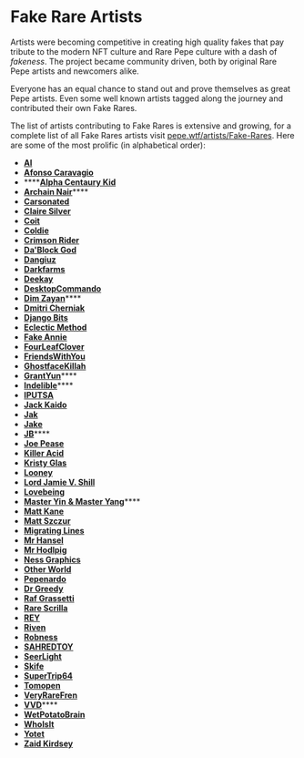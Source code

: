 # Fake Rare Artists

Artists were becoming competitive in creating high quality fakes that pay tribute to the modern NFT culture and Rare Pepe culture with a dash of _fakeness_. The project became community driven, both by original Rare Pepe artists and newcomers alike.

Everyone has an equal chance to stand out and prove themselves as great Pepe artists. Even some well known artists tagged along the journey and contributed their own Fake Rares.

The list of artists contributing to Fake Rares is extensive and growing, for a complete list of all Fake Rares artists visit [pepe.wtf/artists/Fake-Rares](https://pepe.wtf/new/artists/Fake-Rares). Here are some of the most prolific (in alphabetical order):

* ****[**Al**](https://pepe.wtf/artists/Al)****
* ****[**Afonso Caravagio**](https://pepe.wtf/artists/Afonso-Caravagio-X-Aisha-Venus)****
* ****[**Alpha Centaury Kid**](https://pepe.wtf/artists/Alpha-Centauri-Kid)
* [**Archain Nair**](https://pepe.wtf/artists/ARCHAIN-NAIR)****
* ****[**Carsonated**](https://pepe.wtf/artists/Carsonated)****
* ****[**Claire Silver**](https://pepe.wtf/artists/Claire-Silver)****
* ****[**Coit**](https://twitter.com/CoitNft)****
* ****[**Coldie**](https://pepe.wtf/artists/Coldie)****
* ****[**Crimson Rider**](https://pepe.wtf/artists/Crimson-Rider)****
* ****[**Da'Block God**](https://pepe.wtf/artists/Da'Block-God)****
* ****[**Dangiuz**](https://pepe.wtf/artists/Dangiuz)****
* ****[**Darkfarms**](https://pepe.wtf/artists/Darkfarms)****
* ****[**Deekay**](https://pepe.wtf/artists/DeeKay)****
* ****[**DesktopCommando**](https://pepe.wtf/artists/DesktopCommando)****
* [**Dim Zayan**](https://pepe.wtf/artists/Dim-Zayan)****
* ****[**Dmitri Cherniak**](https://pepe.wtf/artists/Dmitri-Cherniak)****
* ****[**Django Bits**](https://pepe.wtf/artists/Django-Bits)****
* ****[**Eclectic Method**](https://pepe.wtf/artists/EclecticMethod)****
* ****[**Fake Annie**](https://pepe.wtf/artists/Fake-Annie)****
* ****[**FourLeafClover**](https://pepe.wtf/artists/FourLeafClover)****
* ****[**FriendsWithYou**](https://pepe.wtf/artists/FRIENDS-WITH-YOU)****
* [**GhostfaceKillah**](https://twitter.com/GhostfaceKillah)
* [**GrantYun**](https://pepe.wtf/artists/GrantYun)****
* [**Indelible**](https://pepe.wtf/artists/Indelible)****
* ****[**IPUTSA**](https://pepe.wtf/artists/IPUTSA)****
* ****[**Jack Kaido**](https://pepe.wtf/artists/JackKaido)****
* ****[**Jak**](https://pepe.wtf/artists/Jak)****
* ****[**Jake**](https://pepe.wtf/artists/Jake)****
* [**JB**](https://pepe.wtf/artists/JB)****
* ****[**Joe Pease**](https://twitter.com/joepease)****
* ****[**Killer Acid**](https://pepe.wtf/artists/Killer-Acid)****
* ****[**Kristy Glas**](https://pepe.wtf/artists/KristyGlas)****
* ****[**Looney**](https://pepe.wtf/artists/Looney)****
* ****[**Lord Jamie V. Shill**](https://pepe.wtf/artists/Lord-Jamie-V.-Shill)****
* ****[**Lovebeing**](https://pepe.wtf/artists/LOVEBEING)****
* ****[**Master Yin**](https://twitter.com/NftRooster)****[ **& Master Yang**](https://twitter.com/BabyPicassoo)****
* ****[**Matt Kane**](https://pepe.wtf/artists/Matt-Kane)****
* ****[**Matt Szczur**](https://pepe.wtf/artists/Matt-Szczur)****
* ****[**Migrating Lines**](https://pepe.wtf/artists/MIGRATING-LINES)****
* ****[**Mr Hansel**](https://pepe.wtf/artists/Mr-Hansel)****
* ****[**Mr Hodlpig**](https://pepe.wtf/artists/Mr.-HODLPIG)****
* ****[**Ness Graphics**](https://pepe.wtf/artists/NessGraphics)****
* ****[**Other World**](https://pepe.wtf/artists/Other-World)****
* ****[**Pepenardo**](https://pepe.wtf/artists/Pepenardo)****
* ****[**Dr Greedy**](https://pepe.wtf/artists/Dr.-Greedy)****
* ****[**Raf Grassetti**](https://pepe.wtf/artists/Raf-Grassetti)****
* ****[**Rare Scrilla**](https://pepe.wtf/artists/Rare-Scrilla)****
* ****[**REY**](https://pepe.wtf/artists/REY)****
* ****[**Riven**](https://pepe.wtf/artists/Riven)****
* ****[**Robness**](https://pepe.wtf/artists/Robness)****
* ****[**SAHREDTOY**](https://pepe.wtf/artists/SAHREDTOY)****
* ****[**SeerLight**](https://pepe.wtf/artists/SeerLight)****
* ****[**Skife**](https://pepe.wtf/artists/Skife)****
* ****[**SuperTrip64**](https://pepe.wtf/artists/SuperTrip64)****
* ****[**Tomopen**](https://pepe.wtf/artists/Tomopen)****
* ****[**VeryRareFren**](https://pepe.wtf/artists/VeryRareFren)****
* [**VVD**](https://pepe.wtf/artists/VVD)****
* ****[**WetPotatoBrain**](https://pepe.wtf/artists/WetPotatoBrain)****
* ****[**WhoIsIt**](https://pepe.wtf/artists/Whoisit)****
* ****[**Yotet**](https://pepe.wtf/artists/Yotet)****
* ****[**Zaid Kirdsey**](https://pepe.wtf/artists/Zaid-Kirdsey)****
